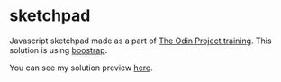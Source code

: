 # sketchpad

Javascript sketchpad made as a part of [The Odin Project training](http://www.theodinproject.com/web-development-101/javascript-and-jquery). This solution is using [boostrap](https://github.com/twbs/bootstrap).

You can see my solution preview [here](http://htmlpreview.github.io/?https://github.com/sleaz0id/sketchpad/blob/master/index.html).

